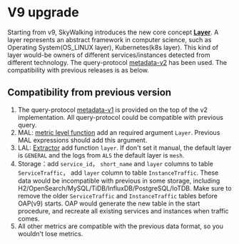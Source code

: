 # V9 upgrade
Starting from v9, SkyWalking introduces the new core concept [**Layer**](../../../oap-server/server-core/src/main/java/org/apache/skywalking/oap/server/core/analysis/Layer.java).
A layer represents an abstract framework in computer science, such as Operating System(OS_LINUX layer),
Kubernetes(k8s layer). This kind of layer would-be owners of different services/instances detected from different technology.
The query-protocol [metadata-v2](https://github.com/apache/skywalking-query-protocol/blob/master/metadata-v2.graphqls) has been used.
The compatibility with previous releases is as below.

## Compatibility from previous version 
1. The query-protocol [metadata-v1](https://github.com/apache/skywalking-query-protocol/blob/master/metadata.graphqls) is provided on the top of the v2 implementation.
   All query-protocol could be compatible with previous query.
2. MAL: [metric level function](../../../docs/en/concepts-and-designs/mal.md) add an required argument `Layer`. Previous MAL expressions should add this argument.
3. LAL: [Extractor](../../../docs/en/concepts-and-designs/lal.md) add function `layer`. If don't set it manual, the default layer is `GENERAL` and the logs from `ALS` the
   default layer is `mesh`.
4. Storage：add `service_id`， `short_name` and `layer` columns to table `ServiceTraffic`， add `layer` column to table `InstanceTraffic`.
   These data would be incompatible with previous in some storage, including H2/OpenSearch/MySQL/TiDB/InfluxDB/PostgreSQL/IoTDB.
   Make sure to remove the older `ServiceTraffic` and `InstanceTraffic` tables before OAP(v9) starts. 
   OAP would generate the new table in the start procedure, and recreate all existing services and instances when traffic comes.
5. All other metrics are compatible with the previous data format, so you wouldn't lose metrics.

